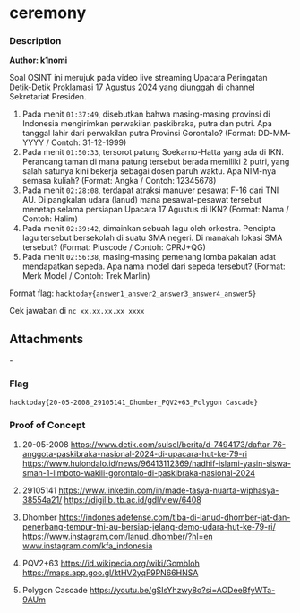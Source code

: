 # ceremony

### Description

**Author: k1nomi**

Soal OSINT ini merujuk pada video live streaming Upacara Peringatan Detik-Detik Proklamasi 17 Agustus 2024 yang diunggah di channel Sekretariat Presiden.

1. Pada menit `01:37:49`, disebutkan bahwa masing-masing provinsi di Indonesia mengirimkan perwakilan paskibraka, putra dan putri. Apa tanggal lahir dari perwakilan putra Provinsi Gorontalo? (Format: DD-MM-YYYY / Contoh: 31-12-1999)
2. Pada menit `01:50:33`, tersorot patung Soekarno-Hatta yang ada di IKN. Perancang taman di mana patung tersebut berada memiliki 2 putri, yang salah satunya kini bekerja sebagai dosen paruh waktu. Apa NIM-nya semasa kuliah? (Format: Angka / Contoh: 12345678)
3. Pada menit `02:28:08`, terdapat atraksi manuver pesawat F-16 dari TNI AU. Di pangkalan udara (lanud) mana pesawat-pesawat tersebut menetap selama persiapan Upacara 17 Agustus di IKN? (Format: Nama / Contoh: Halim)
4. Pada menit `02:39:42`, dimainkan sebuah lagu oleh orkestra. Pencipta lagu tersebut bersekolah di suatu SMA negeri. Di manakah lokasi SMA tersebut? (Format: Pluscode / Contoh: CPRJ+QG)
5. Pada menit `02:56:38`, masing-masing pemenang lomba pakaian adat mendapatkan sepeda. Apa nama model dari sepeda tersebut? (Format: Merk Model / Contoh: Trek Marlin)

Format flag: `hacktoday{answer1_answer2_answer3_answer4_answer5}`

Cek jawaban di `nc xx.xx.xx.xx xxxx`

## Attachments
\-

### Flag

`hacktoday{20-05-2008_29105141_Dhomber_PQV2+63_Polygon Cascade}`

### Proof of Concept
1. 20-05-2008
https://www.detik.com/sulsel/berita/d-7494173/daftar-76-anggota-paskibraka-nasional-2024-di-upacara-hut-ke-79-ri
https://www.hulondalo.id/news/96413112369/nadhif-islami-yasin-siswa-sman-1-limboto-wakili-gorontalo-di-paskibraka-nasional-2024

2. 29105141
https://www.linkedin.com/in/made-tasya-nuarta-wiphasya-38554a21/
https://digilib.itb.ac.id/gdl/view/6408

3. Dhomber
https://indonesiadefense.com/tiba-di-lanud-dhomber-jat-dan-penerbang-tempur-tni-au-bersiap-jelang-demo-udara-hut-ke-79-ri/
https://www.instagram.com/lanud_dhomber/?hl=en
www.instagram.com/kfa_indonesia

4. PQV2+63
https://id.wikipedia.org/wiki/Gombloh
https://maps.app.goo.gl/ktHV2yqF9PN66HNSA

5. Polygon Cascade
https://youtu.be/gSIsYhzwy8o?si=AODeeBfyWTa-9AUm 
